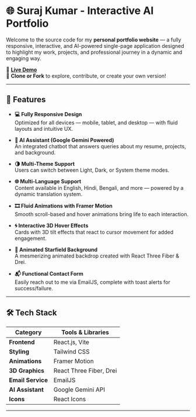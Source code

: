 # 🌐 Suraj Kumar - Interactive AI Portfolio

Welcome to the source code for my **personal portfolio website** — a fully responsive, interactive, and AI-powered single-page application designed to highlight my work, projects, and professional journey in a dynamic and engaging way.

🔗 **[Live Demo](https://my-portfolio-tle4.vercel.app/)** &nbsp;&nbsp;&nbsp;  
📁 **Clone or Fork** to explore, contribute, or create your own version!

---

## 🚀 Features

- **💻 Fully Responsive Design**  
  Optimized for all devices — mobile, tablet, and desktop — with fluid layouts and intuitive UX.

- **🤖 AI Assistant (Google Gemini Powered)**  
  An integrated chatbot that answers queries about my resume, projects, and background.

- **🌗 Multi-Theme Support**  
  Users can switch between Light, Dark, or System theme modes.

- **🌐 Multi-Language Support**  
  Content available in English, Hindi, Bengali, and more — powered by a dynamic translation system.

- **🎞️ Fluid Animations with Framer Motion**  
  Smooth scroll-based and hover animations bring life to each interaction.

- **🌀 Interactive 3D Hover Effects**  
  Cards with 3D tilt effects that react to cursor movement for added engagement.

- **🌌 Animated Starfield Background**  
  A mesmerizing animated backdrop created with React Three Fiber & Drei.

- **📬 Functional Contact Form**  
  Easily reach out to me via EmailJS, complete with toast alerts for success/failure.

---

## 🛠️ Tech Stack

| Category         | Tools & Libraries                          |
|------------------|--------------------------------------------|
| **Frontend**     | React.js, Vite                             |
| **Styling**      | Tailwind CSS                               |
| **Animations**   | Framer Motion                              |
| **3D Graphics**  | React Three Fiber, Drei                    |
| **Email Service**| EmailJS                                    |
| **AI Assistant** | Google Gemini API                          |
| **Icons**        | React Icons                                |

---